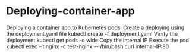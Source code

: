 # Deploying-container-app
Deploying a container app to Kubernetes pods.
Create a deploying using the deployment.yaml file 
    kubectl create -f deployment.yaml
Verify the deployment
    kubectl get pods -o wide
Copy the internal IP
Execute the pod
    kubectl exec -it nginx -c test-nginx -- /bin/bash
    curl internal-IP:80
    
